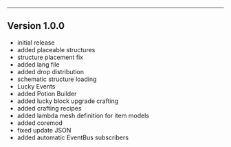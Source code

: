 ------------------------------------------------------
Version 1.0.0
------------------------------------------------------
- initial release
- added placeable structures
- structure placement fix
- added lang file
- added drop distribution
- schematic structure loading
- Lucky Events
- added Potion Builder
- added lucky block upgrade crafting
- added crafting recipes
- added lambda mesh definition for item models
- added coremod
- fixed update JSON
- added automatic EventBus subscribers
